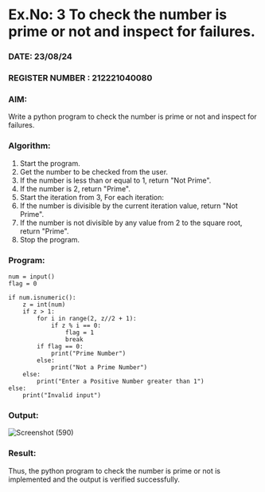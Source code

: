 # Ex.No: 3 To check the number is prime or not and inspect for failures.
 
### DATE: 23/08/24                                                                           
### REGISTER NUMBER : 212221040080
### AIM: 
Write a python program to check the number is prime or not and inspect for failures.
 
### Algorithm:
1. Start the program.
2. Get the number to be checked from the user.
3. If the number is less than or equal to 1, return "Not Prime".
4. If the number is 2, return "Prime".
5. Start the iteration from 3, For each iteration:
6. If the number is divisible by the current iteration value, return "Not Prime".
7. If the number is not divisible by any value from 2 to the square root, return "Prime".
8. Stop the program.

### Program:
```
num = input()
flag = 0

if num.isnumeric():
    z = int(num)
    if z > 1:
        for i in range(2, z//2 + 1):
            if z % i == 0:
                flag = 1
                break
        if flag == 0:
            print("Prime Number")
        else:
            print("Not a Prime Number")
    else:
        print("Enter a Positive Number greater than 1")
else:
    print("Invalid input")
```

### Output:

![Screenshot (590)](https://github.com/user-attachments/assets/92de6588-513d-46d5-b953-63e989dc7468)


### Result:
Thus, the python program to check the number is prime or not is implemented and the output is verified successfully.
